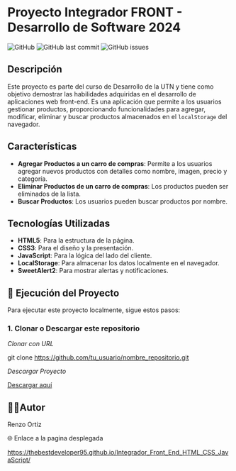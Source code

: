 # Proyecto Integrador FRONT - Desarrollo de Software 2024

![GitHub](https://img.shields.io/github/license/TheBestDeveloper95/Integrador_Front_End_HTML_CSS_JavaScript)
![GitHub last commit](https://img.shields.io/github/last-commit/Integrador_Front_End_HTML_CSS_JavaScript)
![GitHub issues](https://img.shields.io/github/issues/TheBestDeveloper95/Integrador_Front_End_HTML_CSS_JavaScript)

## Descripción

Este proyecto es parte del curso de Desarrollo de la UTN y tiene como objetivo demostrar las habilidades adquiridas en el desarrollo de aplicaciones web front-end. Es una aplicación que permite a los usuarios gestionar productos, proporcionando funcionalidades para agregar, modificar, eliminar y buscar productos almacenados en el `localStorage` del navegador.

## Características

- **Agregar Productos a un carro de compras**: Permite a los usuarios agregar nuevos productos con detalles como nombre, imagen, precio y categoría.
- **Eliminar Productos de un carro de compras**: Los productos pueden ser eliminados de la lista.
- **Buscar Productos**: Los usuarios pueden buscar productos por nombre.

## Tecnologías Utilizadas

- **HTML5**: Para la estructura de la página.
- **CSS3**: Para el diseño y la presentación.
- **JavaScript**: Para la lógica del lado del cliente.
- **LocalStorage**: Para almacenar los datos localmente en el navegador.
- **SweetAlert2**: Para mostrar alertas y notificaciones.

## 🚀 Ejecución del Proyecto

Para ejecutar este proyecto localmente, sigue estos pasos:

### 1. Clonar o Descargar este repositorio

*Clonar con URL*
   
   git clone https://github.com/tu_usuario/nombre_repositorio.git
    
*Descargar Proyecto*

[Descargar aquí](https://github.com/TheBestDeveloper95/Integrador_Front_End_HTML_CSS_JavaScript/archive/refs/heads/main.zip)
   

## 🧑‍💻Autor

Renzo Ortiz

🌐 Enlace a la pagina desplegada

https://thebestdeveloper95.github.io/Integrador_Front_End_HTML_CSS_JavaScript/
